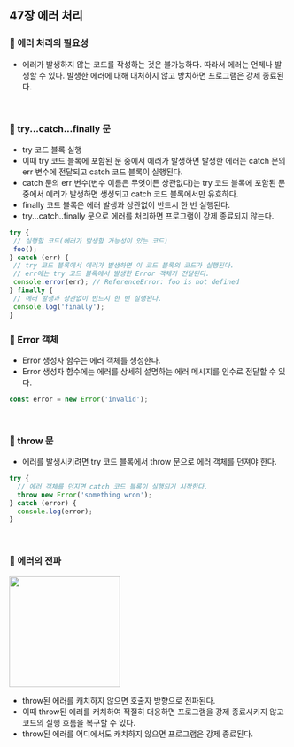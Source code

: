 ## 47장 에러 처리

### 📌 에러 처리의 필요성
- 에러가 발생하지 않는 코드를 작성하는 것은 불가능하다. 따라서 에러는 언제나 발생할 수 있다. 발생한 에러에 대해 대처하지 않고 방치하면 프로그램은 강제 종료된다.
<br>

### 📌 try...catch...finally 문
- try 코드 블록 실행
- 이때 try 코드 블록에 포함된 문 중에서 에러가 발생하면 발생한 에러는 catch 문의 err 변수에 전달되고 catch 코드 블록이 실행된다.
- catch 문의 err 변수(변수 이름은 무엇이든 상관없다)는 try 코드 블록에 포함된 문 중에서 에러가 발생하면 생성되고 catch 코드 블록에서만 유효하다.
- finally 코드 블록은 에러 발생과 상관없이 반드시 한 번 실행된다.
- try...catch..finally 문으로 에러를 처리하면 프로그램이 강제 종료되지 않는다.
```js
try {
 // 실행할 코드(에러가 발생할 가능성이 있는 코드)
 foo();
} catch (err) {
 // try 코드 블록에서 에러가 발생하면 이 코드 블록의 코드가 실행된다.
 // err에는 try 코드 블록에서 발생한 Error 객체가 전달된다.
 console.error(err); // ReferenceError: foo is not defined
} finally {
 // 에러 발생과 상관없이 반드시 한 번 실행된다.
 console.log('finally');
}
```
### 📌 Error 객체
- Error 생성자 함수는 에러 객체를 생성한다.
- Error 생성자 함수에는 에러를 상세히 설명하는 에러 메시지를 인수로 전달할 수 있다.
```js
const error = new Error('invalid');
```
<br>

### 📌 throw 문
- 에러를 발생시키려면 try 코드 블록에서 throw 문으로 에러 객체를 던져야 한다.
```js
try { 
  // 에러 객체를 던지면 catch 코드 블록이 실행되기 시작한다.
  throw new Error('something wron');
} catch (error) {
  console.log(error);
}
```
<br>

### 📌 에러의 전파

<img src="https://user-images.githubusercontent.com/89966610/183581211-f7cab3c3-0941-4643-a34a-3c9b691e3c6b.png" width=200px />

- throw된 에러를 캐치하지 않으면 호출자 방향으로 전파된다.
- 이때 throw된 에러를 캐치하여 적절히 대응하면 프로그램을 강제 종료시키지 않고 코드의 실행 흐름을 복구할 수 있다.
- throw된 에러를 어디에서도 캐치하지 않으면 프로그램은 강제 종료된다. 
